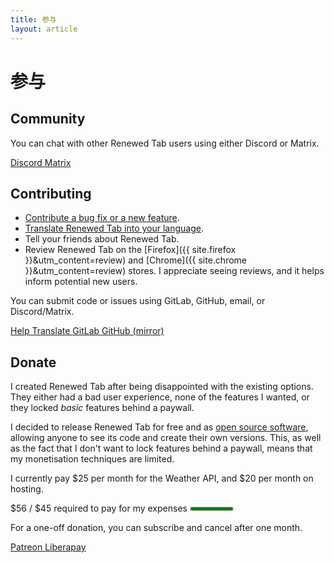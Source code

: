 ```yaml
---
title: 参与
layout: article
---
```



# 参与

## Community

You can chat with other Renewed Tab users using either Discord or Matrix.

<div class="buttons">
	<a href="https://discord.gg/zYjR54b" class="button is-primary">
		<i class="fab fa-discord mr-2"></i>
		Discord
	</a>
	<a href="https://matrix.to/#/#renewedtab:matrix.org" class="button is-primary" >
		<i class="fas fa-hashtag mr-2"></i>
		Matrix
	</a>
</div>


## Contributing

* [Contribute a bug fix or a new feature](https://gitlab.com/renewedtab/renewedtab/).
* [Translate Renewed Tab into your language](/translations/).
* Tell your friends about Renewed Tab.
* Review Renewed Tab on the [Firefox]({{ site.firefox }}&utm_content=review)
  and [Chrome]({{ site.chrome }}&utm_content=review) stores. I appreciate seeing
  reviews, and it helps inform potential new users.

You can submit code or issues using GitLab, GitHub, email, or Discord/Matrix.

<div class="buttons">
	<a href="/translations/" class="button is-primary">
		<i class="fas fa-language mr-2"></i>
		Help Translate
	</a>
	<a href="https://gitlab.com/renewedtab/renewedtab" class="button is-primary">
		<i class="fab fa-gitlab mr-2"></i>
		GitLab
	</a>
	<a href="https://github.com/rubenwardy/renewedtab" class="button">
		<i class="fab fa-github mr-2"></i>
		GitHub (mirror)
	</a>
</div>


## Donate

I created Renewed Tab after being disappointed with the existing options.
They either had a bad user experience, none of the features I wanted, or
they locked _basic_ features behind a paywall.

I decided to release Renewed Tab for free and as
<a href="https://gitlab.com/renewedtab/renewedtab/">open source software</a>,
allowing anyone to see its code and create their own versions.
This, as well as the fact that I don't want to lock features behind a paywall,
means that my monetisation techniques are limited.

I currently pay $25 per month for the Weather API, and $20 per month on hosting.

<p>
	<label for="costs_perc">$56 / $45 required to pay for my expenses</label>
	<meter id="costs_perc" class="is-block mt-2 mb-0" value="56" min="0" max="45">$56 / $45</meter>
</p>

For a one-off donation, you can subscribe and cancel after one month.


<div class="buttons">
	<a href="https://www.patreon.com/rubenwardy/" class="button is-primary">
		<i class="fab fa-patreon mr-2"></i>
		Patreon
	</a>
	<a href="https://liberapay.com/rubenwardy" class="button is-primary">
		<i class="fas fa-donate mr-2"></i>
		Liberapay
	</a>
</div>
